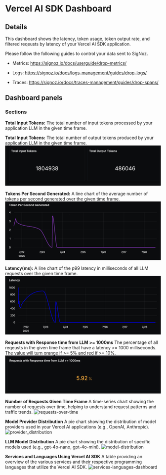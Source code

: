 # Vercel AI SDK Dashboard

## Details

This dashboard shows the latency, token usage, token output rate, and filtered reqeusts by latency of your Vercel AI SDK application.

Please follow the following guides to control your data sent to SigNoz.
- Metrics: https://signoz.io/docs/userguide/drop-metrics/ 

- Logs: https://signoz.io/docs/logs-management/guides/drop-logs/ 

- Traces: https://signoz.io/docs/traces-management/guides/drop-spans/

## Dashboard panels

### Sections

**Total Input Tokens:**
The total number of input tokens processed by your application LLM in the given time frame.

**Total Input Tokens:**
The total number of output tokens produced by your application LLM in the given time frame.
![Token Usage Screenshot](./token_usage.png)

**Tokens Per Second Generated:**
A line chart of the average number of tokens per second generated over the given time frame.
![Tokens per Second Screenshot](./tokenspersecond.png)

**Latency(ms):**
A line chart of the p99 latency in milliseconds of all LLM requests over the given time frame. 
![Tokens per Second Screenshot](./latency.png)

**Requests with Response time from LLM >= 1000ms**
The percentage of all reqeusts in the given time frame that have a latency >= 1000 milliseconds. The value will turn orange if >= 5% and red if >= 10%.
![Tokens per Second Screenshot](./requests_latency.png)

**Number of Requests Given Time Frame**
A time-series chart showing the number of requests over time, helping to understand request patterns and traffic trends.
<img width="690" height="369" alt="requests-over-time" src="https://github.com/user-attachments/assets/626e0e8d-dc46-4897-8b31-6fab8e7c7a49" />

**Model Provider Distribution**
A pie chart showing the distribution of model providers used in your Vercel AI applications (e.g., OpenAI, Anthropic).
<img width="690" height="370" alt="provider_distribution" src="https://github.com/user-attachments/assets/39f146a1-45ce-4d5d-9939-afbb66a2a009" />

**LLM Model Distribution** 
A pie chart showing the distribution of specific models used (e.g., gpt-4o-nano, gpt-4o-mini).
<img width="690" height="369" alt="model-distribution" src="https://github.com/user-attachments/assets/12a176b7-2461-45b8-8381-e84c33cd147f" />

**Services and Languages Using Vercel AI SDK** 
A table providing an overview of the various services and their respective programming languages that utilize the Vercel AI SDK.
<img width="690" height="370" alt="services-languages-dashboard" src="https://github.com/user-attachments/assets/8122c42c-a763-4bc7-9ced-196a1131e4c3" />


